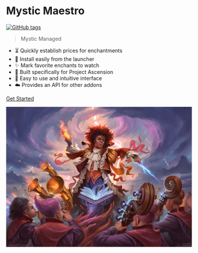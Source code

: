 <h1 id="cover-heading">
  Mystic Maestro  <!-- TODO: Update title -->
</h1>

[![GitHub tags](https://img.shields.io/github/tag/BanditTech/testbench.svg)](https://github.com/BanditTech/testbench/tags/) <!-- TODO: Update username and repo name -->

>  Mystic Managed   <!-- TODO: Replace with your description -->


<!-- TODO: Update to match your project's benefits/features. Git emojis work great here. -->

- :hourglass_flowing_sand: Quickly establish prices for enchantments
- :open_file_folder: Install easily from the launcher
- :sparkles: Mark favorite enchants to watch
- :nut_and_bolt: Built specifically for Project Ascension
- :pushpin: Easy to use and intuitive interface
- :cloud: Provides an API for other addons



[Get Started](#demystify-the-altar) <!-- TODO: Use ID of your homepage heading -->

<!-- TODO: Set your background color or image. -->
![image](Zaffai-Thunder-Conductor-Commander-2021-MtG-Art.jpg)
